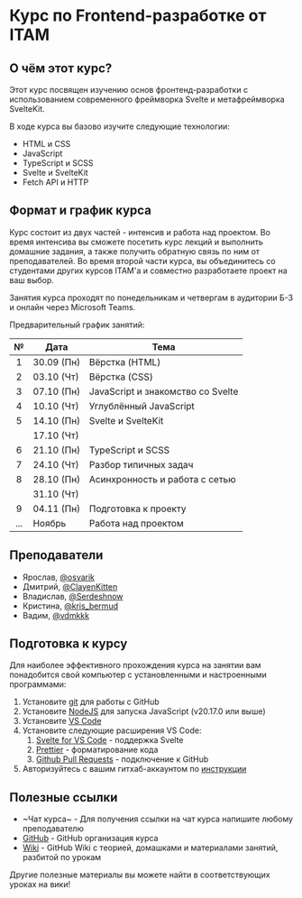 # Курс по Frontend-разработке от ITAM

## О чём этот курс?

Этот курс посвящен изучению основ фронтенд-разработки с использованием современного фреймворка Svelte и метафреймворка SvelteKit.

В ходе курса вы базово изучите следующие технологии:

- HTML и CSS
- JavaScript
- TypeScript и SCSS
- Svelte и SvelteKit
- Fetch API и HTTP

## Формат и график курса

Курс состоит из двух частей - интенсив и работа над проектом. Во время интенсива вы сможете посетить курс лекций и выполнить домашние задания, а также получить обратную связь по ним от преподавателей. Во время второй части курса, вы объединитесь со студентами других курсов ITAM'а и совместно разработаете проект на ваш выбор.

Занятия курса проходят по понедельникам и четвергам в аудитории Б-3 и онлайн через Microsoft Teams.

Предварительный график занятий:

|  №  | Дата       | Тема                              |
| :-: | ---------- | --------------------------------- |
|  1  | 30.09 (Пн) | Вёрстка (HTML)                    |
|  2  | 03.10 (Чт) | Вёрстка (CSS)                     |
|  3  | 07.10 (Пн) | JavaScript и знакомство со Svelte |
|  4  | 10.10 (Чт) | Углублённый JavaScript            |
|  5  | 14.10 (Пн) | Svelte и SvelteKit                |
|     | 17.10 (Чт) |                                   |
|  6  | 21.10 (Пн) | TypeScript и SCSS                 |
|  7  | 24.10 (Чт) | Разбор типичных задач             |
|  8  | 28.10 (Пн) | Асинхронность и работа с сетью    |
|     | 31.10 (Чт) |                                   |
|  9  | 04.11 (Пн) | Подготовка к проекту              |
| ... | Ноябрь     | Работа над проектом               |

## Преподаватели

- Ярослав, [@osyarik](https://t.me/osyarik)
- Дмитрий, [@ClayenKitten](https://t.me/ClayenKitten)
- Владислав, [@Serdeshnow](https://t.me/Serdeshnow)
- Кристина, [@kris_bermud](https://t.me/kris_bermud)
- Вадим, [@vdmkkk](https://t.me/vdmkkk)

## Подготовка к курсу

Для наиболее эффективного прохождения курса на занятии вам понадобится свой компьютер с установленными и настроенными программами:

1. Установите [git](https://git-scm.com/downloads/win) для работы с GitHub
2. Установите [NodeJS](https://nodejs.org/en/download/prebuilt-installer) для запуска JavaScript (v20.17.0 или выше)
3. Установите [VS Code](https://code.visualstudio.com/)
4. Установите следующие расширения VS Code:
   1. [Svelte for VS Code](https://marketplace.visualstudio.com/items?itemName=svelte.svelte-vscode) - поддержка Svelte
   2. [Prettier](https://marketplace.visualstudio.com/items?itemName=esbenp.prettier-vscode) - форматирование кода
   3. [Github Pull Requests](https://marketplace.visualstudio.com/items?itemName=GitHub.vscode-pull-request-github) - подключение к GitHub
5. Авторизуйтесь с вашим гитхаб-аккаунтом по [инструкции](https://code.visualstudio.com/docs/sourcecontrol/github)

## Полезные ссылки

- ~Чат курса~ - Для получения ссылки на чат курса напишите любому преподавателю
- [GitHub](https://github.com/ITAM-Frontend-Course-2024) - GitHub организация курса
- [Wiki](https://github.com/ITAM-Frontend-Course-2024/.github/wiki) - GitHub Wiki с теорией, домашками и материалами занятий, разбитой по урокам

Другие полезные материалы вы можете найти в соответствующих уроках на вики!
